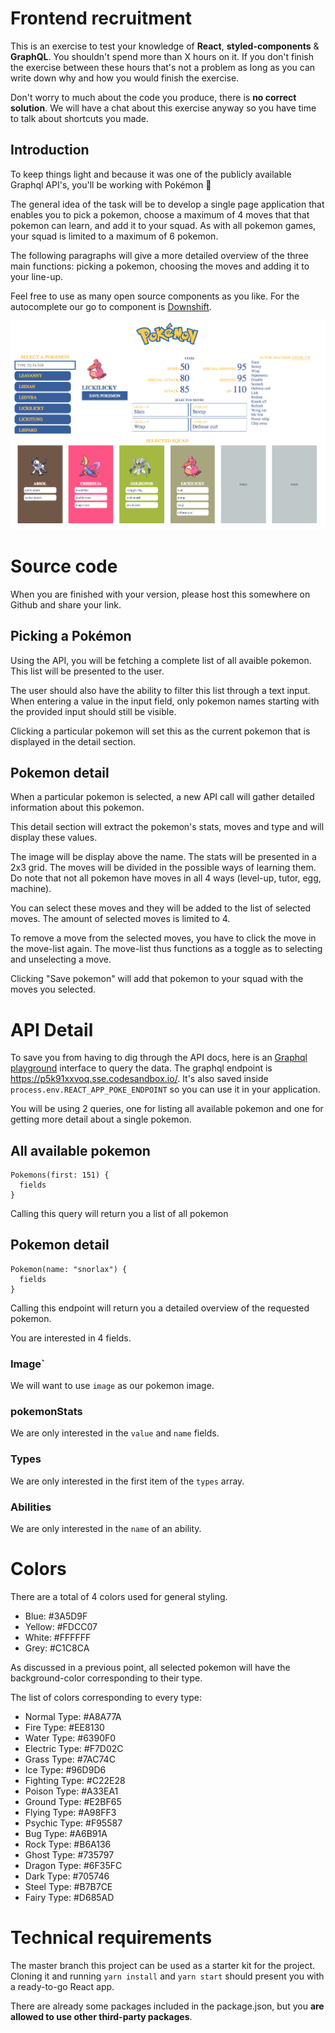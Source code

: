 # Frontend recruitment

This is an exercise to test your knowledge of **React**, **styled-components** & **GraphQL**. You shouldn't spend more than X hours on it. If you don't finish the exercise between these hours that's not a problem as long as you can write down why and how you would finish the exercise.

Don't worry to much about the code you produce, there is **no correct solution**. We will have a chat about this exercise anyway so you have time to talk about shortcuts you made.

## Introduction

To keep things light and because it was one of the publicly available Graphql API's, you'll be working with Pokémon 🎉

The general idea of the task will be to develop a single page application that enables you to pick a pokemon, choose a maximum of 4 moves that that pokemon can learn, and add it to your squad. As with all pokemon games, your squad is limited to a maximum of 6 pokemon.

The following paragraphs will give a more detailed overview of the three main functions: picking a pokemon, choosing the moves and adding it to your line-up.

Feel free to use as many open source components as you like. For the autocomplete our go to component is [Downshift](https://github.com/paypal/downshift).

![Final image](docs/images/screen.png)

# Source code

When you are finished with your version, please host this somewhere on Github and share your link.

## Picking a Pokémon

Using the API, you will be fetching a complete list of all avaible pokemon. This list will be presented to the user.

The user should also have the ability to filter this list through a text input. When entering a value in the input field, only pokemon names starting with the provided input should still be visible.

Clicking a particular pokemon will set this as the current pokemon that is displayed in the detail section.

## Pokemon detail

When a particular pokemon is selected, a new API call will gather detailed information about this pokemon.

This detail section will extract the pokemon's stats, moves and type and will display these values.

The image will be display above the name. The stats will be presented in a 2x3 grid. The moves will be divided in the possible ways of learning them. Do note that not all pokemon have moves in all 4 ways (level-up, tutor, egg, machine).

You can select these moves and they will be added to the list of selected moves. The amount of selected moves is limited to 4.

To remove a move from the selected moves, you have to click the move in the move-list again. The move-list thus functions as a toggle as to selecting and unselecting a move.

Clicking "Save pokemon" will add that pokemon to your squad with the moves you selected.

# API Detail

To save you from having to dig through the API docs, here is an [Graphql playground](https://p5k91xxvoq.sse.codesandbox.io/) interface to query the data. The graphql endpoint is https://p5k91xxvoq.sse.codesandbox.io/. It's also saved inside `process.env.REACT_APP_POKE_ENDPOINT` so you can use it in your application.

You will be using 2 queries, one for listing all available pokemon and one for getting more detail about a single pokemon.

## All available pokemon

```
Pokemons(first: 151) {
  fields
}
```

Calling this query will return you a list of all pokemon

## Pokemon detail

```
Pokemon(name: "snorlax") {
  fields
}
```

Calling this endpoint will return you a detailed overview of the requested pokemon.

You are interested in 4 fields.

### Image`

We will want to use `image` as our pokemon image.

### pokemonStats

We are only interested in the `value` and `name` fields.

### Types

We are only interested in the first item of the `types` array.

### Abilities

We are only interested in the `name` of an ability.

# Colors

There are a total of 4 colors used for general styling.

- Blue: #3A5D9F
- Yellow: #FDCC07
- White: #FFFFFF
- Grey: #C1C8CA

As discussed in a previous point, all selected pokemon will have the background-color corresponding to their type.

The list of colors corresponding to every type:

- Normal Type: #A8A77A
- Fire Type: #EE8130
- Water Type: #6390F0
- Electric Type: #F7D02C
- Grass Type: #7AC74C
- Ice Type: #96D9D6
- Fighting Type: #C22E28
- Poison Type: #A33EA1
- Ground Type: #E2BF65
- Flying Type: #A98FF3
- Psychic Type: #F95587
- Bug Type: #A6B91A
- Rock Type: #B6A136
- Ghost Type: #735797
- Dragon Type: #6F35FC
- Dark Type: #705746
- Steel Type: #B7B7CE
- Fairy Type: #D685AD

# Technical requirements

The master branch this project can be used as a starter kit for the project. Cloning it and running `yarn install` and `yarn start` should present you with a ready-to-go React app.

There are already some packages included in the package.json, but you **are allowed to use other third-party packages**.
